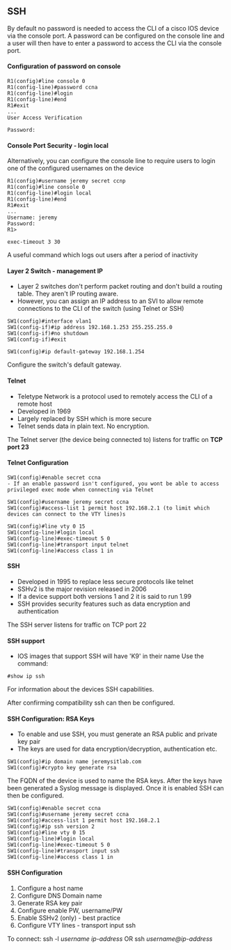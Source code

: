 ## SSH

By default no password is needed to access the CLI of a cisco IOS device via the console port.
A password can be configured on the console line and a user will then have to enter a password to access the CLI via the console port.

#### Configuration of password on console 
```
R1(config)#line console 0
R1(config-line)#password ccna
R1(config-line)#login
R1(config-line)#end
R1#exit 
...
User Access Verification

Password:
```

#### Console Port Security - login local

Alternatively, you can configure the console line to require users to login one of the configured usernames on the device 
```
R1(config)#username jeremy secret ccnp
R1(config)#line console 0
R1(config-line)#login local
R1(config-line)#end
R1#exit 
...
Username: jeremy
Password:
R1>
```

```
exec-timeout 3 30
```

A useful command which logs out users after a period of inactivity


#### Layer 2 Switch - management IP

- Layer 2 switches don't perform packet routing and don't build a routing table. They aren't IP routing aware. 
- However, you can assign an IP address to an SVI to allow remote connections to the CLI of the switch (using Telnet or SSH)

```
SW1(config)#interface vlan1
SW1(config-if)#ip address 192.168.1.253 255.255.255.0
SW1(config-if)#no shutdown
SW1(config-if)#exit 

SW1(config)#ip default-gateway 192.168.1.254 
```
Configure the switch's default gateway.


#### Telnet

- Teletype Network  is a protocol used to remotely access the CLI of a remote host 
- Developed in 1969
- Largely replaced by SSH which is more secure 
- Telnet sends data in plain text. No encryption.

The Telnet server (the device being connected to) listens for traffic on **TCP port 23**

#### Telnet Configuration 

```
SW1(config)#enable secret ccna 
- If an enable password isn't configured, you wont be able to access privileged exec mode when connecting via Telnet  

SW1(config)#username jeremy secret ccna 
SW1(config)#access-list 1 permit host 192.168.2.1 (to limit which devices can connect to the VTY lines)s

SW1(config)#line vty 0 15
SW1(config-line)#login local
SW1(config-line)#exec-timeout 5 0
SW1(config-line)#transport input telnet 
SW1(config-line)#access class 1 in 
```

#### SSH 

- Developed in 1995 to replace less secure protocols like telnet
- SSHv2 is the major revision released in 2006
- If a device support both versions 1 and 2 it is said to run 1.99
- SSH provides security features such as data encryption and authentication

The SSH server listens for traffic on TCP port 22

#### SSH support

* IOS images that support SSH will have 'K9' in their name
Use the command:
```
#show ip ssh 
```

For information about the devices SSH capabilities.

After confirming compatibility ssh can then be configured.

#### SSH Configuration: RSA Keys

* To enable and use SSH, you must generate an RSA public and private key pair
* The keys are used for data encryption/decryption, authentication etc.
```
SW1(config)#ip domain name jeremysitlab.com
SW1(config)#crypto key generate rsa 
```

The FQDN of the device is used to name the RSA keys. After the keys have been generated a Syslog message is displayed. Once it is enabled SSH can then be configured. 

```
SW1(config)#enable secret ccna 
SW1(config)#username jeremy secret ccna 
SW1(config)#access-list 1 permit host 192.168.2.1
SW1(config)#ip ssh version 2
SW1(config)#line vty 0 15
SW1(config-line)#login local
SW1(config-line)#exec-timeout 5 0
SW1(config-line)#transport input ssh 
SW1(config-line)#access class 1 in 
```

#### SSH Configuration

1. Configure a host name
2. Configure DNS Domain name
3. Generate RSA key pair
4. Configure enable PW, username/PW 
5. Enable SSHv2 (only) - best practice
6. Configure VTY lines - transport input ssh 

To connect: ssh -l *username* *ip-address* OR ssh *username@ip-address*




